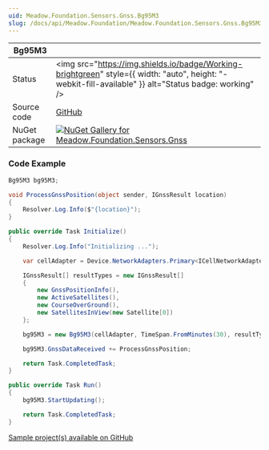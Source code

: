 ```yaml
---
uid: Meadow.Foundation.Sensors.Gnss.Bg95M3
slug: /docs/api/Meadow.Foundation/Meadow.Foundation.Sensors.Gnss.Bg95M3
---
```


| Bg95M3 | |
|--------|--------|
| Status | <img src="https://img.shields.io/badge/Working-brightgreen" style={{ width: "auto", height: "-webkit-fill-available" }} alt="Status badge: working" /> |
| Source code | [GitHub](https://github.com/WildernessLabs/Meadow.Foundation/tree/main/Source/Meadow.Foundation.Peripherals/Sensors.Gnss.Bg95M3) |
| NuGet package | <a href="https://www.nuget.org/packages/Meadow.Foundation.Sensors.Gnss/" target="_blank"><img src="https://img.shields.io/nuget/v/Meadow.Foundation.Sensors.Gnss.svg?label=Meadow.Foundation.Sensors.Gnss" alt="NuGet Gallery for Meadow.Foundation.Sensors.Gnss" /></a> |

### Code Example

```csharp
Bg95M3 bg95M3;

void ProcessGnssPosition(object sender, IGnssResult location)
{
    Resolver.Log.Info($"{location}");
}

public override Task Initialize()
{
    Resolver.Log.Info("Initializing ...");

    var cellAdapter = Device.NetworkAdapters.Primary<ICellNetworkAdapter>();

    IGnssResult[] resultTypes = new IGnssResult[]
    {
        new GnssPositionInfo(),
        new ActiveSatellites(),
        new CourseOverGround(),
        new SatellitesInView(new Satellite[0])
    };

    bg95M3 = new Bg95M3(cellAdapter, TimeSpan.FromMinutes(30), resultTypes);

    bg95M3.GnssDataReceived += ProcessGnssPosition;

    return Task.CompletedTask;
}

public override Task Run()
{
    bg95M3.StartUpdating();

    return Task.CompletedTask;
}

```

[Sample project(s) available on GitHub](https://github.com/WildernessLabs/Meadow.Foundation/tree/main/Source/Meadow.Foundation.Peripherals/Sensors.Gnss.Bg95M3/Samples/Bg95M3_Sample)

